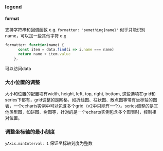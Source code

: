 ### legend
#### format
支持字符串和回调函数
e.g. `formatter: 'something{name}'` 似乎只能识别name，可以加一些其他字符
e.g. 
```js
formatter: function(name) {
      const item = data.find(i => i.name === name)
      return name + item.value
    },
```
可以访问data

### 大小位置的调整
大小和位置的配置项有width, height, left, top, right, bottom,
这些选项在grid和series下都有，grid调整的是网格，如折线图、柱状图、散点图等带有坐标轴的图表，一个echarts实例中可以包含多个grid（v2中只能有一个）。series调整的是其他类型图，如饼图、树图等，针对的是一个echarts实例包含多个图表时，控制相对位置。

### 调整坐标轴的最小刻度
`yAxis.minInterval: 1` 保证坐标轴刻度为整数